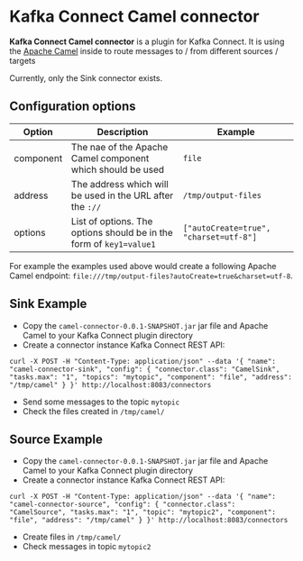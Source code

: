 # Kafka Connect Camel connector

**Kafka Connect Camel connector** is a plugin for Kafka Connect. 
It is using the [Apache Camel](http://camel.apache.org) inside to route messages to / from different sources / targets 

Currently, only the Sink connector exists.

## Configuration options

| Option        | Description                                                         | Example                                |
| ------------- | ------------------------------------------------------------------- | -------------------------------------- |
| component     | The nae of the Apache Camel component which should be used          | `file`                                 | 
| address       | The address which will be used in the URL after the `://`           | `/tmp/output-files`                    |
| options       | List of options. The options should be in the form of `key1=value1` | `["autoCreate=true", "charset=utf-8"]` |

For example the examples used above would create a following Apache Camel endpoint: `file:///tmp/output-files?autoCreate=true&charset=utf-8`.

## Sink Example

* Copy the `camel-connector-0.0.1-SNAPSHOT.jar` jar file and Apache Camel to your Kafka Connect plugin directory
* Create a connector instance Kafka Connect REST API:
```
curl -X POST -H "Content-Type: application/json" --data '{ "name": "camel-connector-sink", "config": { "connector.class": "CamelSink", "tasks.max": "1", "topics": "mytopic", "component": "file", "address": "/tmp/camel" } }' http://localhost:8083/connectors
```
* Send some messages to the topic `mytopic`
* Check the files created in `/tmp/camel/`

## Source Example

* Copy the `camel-connector-0.0.1-SNAPSHOT.jar` jar file and Apache Camel to your Kafka Connect plugin directory
* Create a connector instance Kafka Connect REST API:
```
curl -X POST -H "Content-Type: application/json" --data '{ "name": "camel-connector-source", "config": { "connector.class": "CamelSource", "tasks.max": "1", "topic": "mytopic2", "component": "file", "address": "/tmp/camel" } }' http://localhost:8083/connectors
```
* Create files in `/tmp/camel/`
* Check messages in topic `mytopic2`
